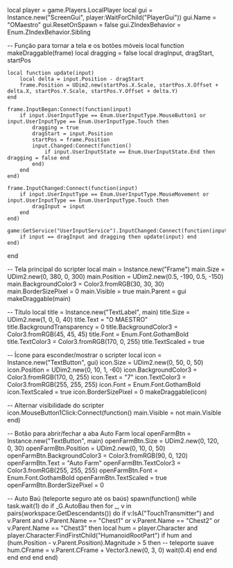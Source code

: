 local player = game.Players.LocalPlayer
local gui = Instance.new("ScreenGui", player:WaitForChild("PlayerGui"))
gui.Name = "OMaestro"
gui.ResetOnSpawn = false
gui.ZIndexBehavior = Enum.ZIndexBehavior.Sibling

-- Função para tornar a tela e os botões móveis
local function makeDraggable(frame)
    local dragging = false
    local dragInput, dragStart, startPos

    local function update(input)
        local delta = input.Position - dragStart
        frame.Position = UDim2.new(startPos.X.Scale, startPos.X.Offset + delta.X, startPos.Y.Scale, startPos.Y.Offset + delta.Y)
    end

    frame.InputBegan:Connect(function(input)
        if input.UserInputType == Enum.UserInputType.MouseButton1 or input.UserInputType == Enum.UserInputType.Touch then
            dragging = true
            dragStart = input.Position
            startPos = frame.Position
            input.Changed:Connect(function()
                if input.UserInputState == Enum.UserInputState.End then dragging = false end
            end)
        end
    end)

    frame.InputChanged:Connect(function(input)
        if input.UserInputType == Enum.UserInputType.MouseMovement or input.UserInputType == Enum.UserInputType.Touch then
            dragInput = input
        end
    end)

    game:GetService("UserInputService").InputChanged:Connect(function(input)
        if input == dragInput and dragging then update(input) end
    end)
end

-- Tela principal do scripter
local main = Instance.new("Frame")
main.Size = UDim2.new(0, 380, 0, 300)
main.Position = UDim2.new(0.5, -190, 0.5, -150)
main.BackgroundColor3 = Color3.fromRGB(30, 30, 30)
main.BorderSizePixel = 0
main.Visible = true
main.Parent = gui
makeDraggable(main)

-- Título
local title = Instance.new("TextLabel", main)
title.Size = UDim2.new(1, 0, 0, 40)
title.Text = "O MAESTRO"
title.BackgroundTransparency = 0
title.BackgroundColor3 = Color3.fromRGB(45, 45, 45)
title.Font = Enum.Font.GothamBold
title.TextColor3 = Color3.fromRGB(170, 0, 255)
title.TextScaled = true

-- Ícone para esconder/mostrar o scripter
local icon = Instance.new("TextButton", gui)
icon.Size = UDim2.new(0, 50, 0, 50)
icon.Position = UDim2.new(0, 10, 1, -60)
icon.BackgroundColor3 = Color3.fromRGB(170, 0, 255)
icon.Text = "7"
icon.TextColor3 = Color3.fromRGB(255, 255, 255)
icon.Font = Enum.Font.GothamBold
icon.TextScaled = true
icon.BorderSizePixel = 0
makeDraggable(icon)

-- Alternar visibilidade do scripter
icon.MouseButton1Click:Connect(function()
    main.Visible = not main.Visible
end)

-- Botão para abrir/fechar a aba Auto Farm
local openFarmBtn = Instance.new("TextButton", main)
openFarmBtn.Size = UDim2.new(0, 120, 0, 30)
openFarmBtn.Position = UDim2.new(0, 10, 0, 50)
openFarmBtn.BackgroundColor3 = Color3.fromRGB(90, 0, 120)
openFarmBtn.Text = "Auto Farm"
openFarmBtn.TextColor3 = Color3.fromRGB(255, 255, 255)
openFarmBtn.Font = Enum.Font.GothamBold
openFarmBtn.TextScaled = true
openFarmBtn.BorderSizePixel = 0

-- Auto Baú (teleporte seguro até os baús)
spawn(function()
    while task.wait(1) do
        if _G.AutoBau then
            for _, v in pairs(workspace:GetDescendants()) do
                if v:IsA("TouchTransmitter") and v.Parent and v.Parent.Name == "Chest1" or v.Parent.Name == "Chest2" or v.Parent.Name == "Chest3" then
                    local hum = player.Character and player.Character:FindFirstChild("HumanoidRootPart")
                    if hum and (hum.Position - v.Parent.Position).Magnitude > 5 then
                        -- teleporte suave
                        hum.CFrame = v.Parent.CFrame + Vector3.new(0, 3, 0)
                        wait(0.4)
                    end
                end
            end
        end
    end
end)
